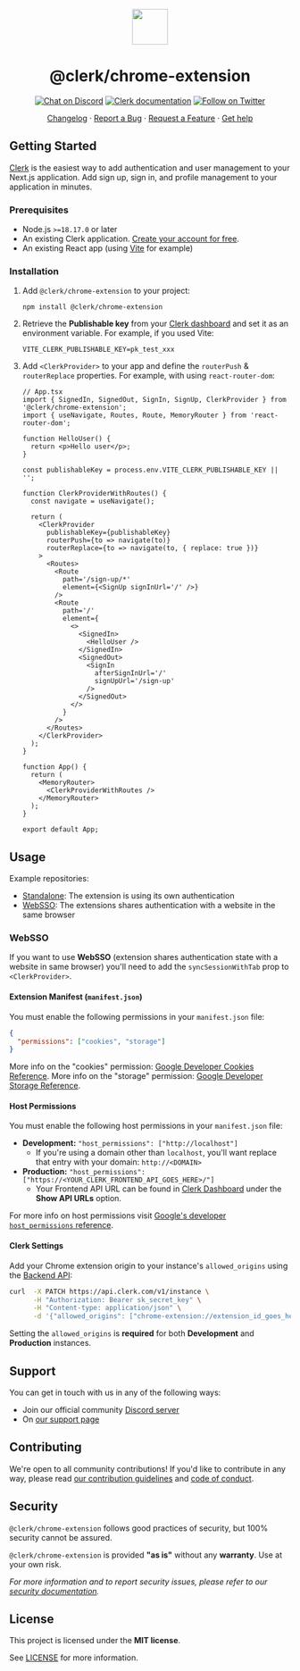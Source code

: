 <p align="center">
  <a href="https://clerk.com?utm_source=github&utm_medium=clerk_chrome_extension" target="_blank" rel="noopener noreferrer">
    <picture>
      <source media="(prefers-color-scheme: dark)" srcset="https://images.clerk.com/static/logo-dark-mode-400x400.png">
      <img src="https://images.clerk.com/static/logo-light-mode-400x400.png" height="64">
    </picture>
  </a>
  <br />
  <h1 align="center">@clerk/chrome-extension</h1>
</p>

<div align="center">

[![Chat on Discord](https://img.shields.io/discord/856971667393609759.svg?logo=discord)](https://clerk.com/discord)
[![Clerk documentation](https://img.shields.io/badge/documentation-clerk-green.svg)](https://clerk.com/docs?utm_source=github&utm_medium=clerk_chrome_extension)
[![Follow on Twitter](https://img.shields.io/twitter/follow/ClerkDev?style=social)](https://twitter.com/intent/follow?screen_name=ClerkDev)

[Changelog](https://github.com/clerk/javascript/blob/main/packages/chrome-extension/CHANGELOG.md)
·
[Report a Bug](https://github.com/clerk/javascript/issues/new?assignees=&labels=needs-triage&projects=&template=BUG_REPORT.yml)
·
[Request a Feature](https://feedback.clerk.com/roadmap)
·
[Get help](https://clerk.com/contact/support?utm_source=github&utm_medium=clerk_chrome_extension)

</div>

## Getting Started

[Clerk](https://clerk.com/?utm_source=github&utm_medium=clerk_chrome_extension) is the easiest way to add authentication and user management to your Next.js application. Add sign up, sign in, and profile management to your application in minutes.

### Prerequisites

- Node.js `>=18.17.0` or later
- An existing Clerk application. [Create your account for free](https://dashboard.clerk.com/sign-up?utm_source=github&utm_medium=clerk_chrome_extension).
- An existing React app (using [Vite](https://crxjs.dev/vite-plugin/) for example)

### Installation

1. Add `@clerk/chrome-extension` to your project:

   ```shell
   npm install @clerk/chrome-extension
   ```

1. Retrieve the **Publishable key** from your [Clerk dashboard](https://dashboard.clerk.com/last-active?path=api-keys) and set it as an environment variable. For example, if you used Vite:

   ```text
   VITE_CLERK_PUBLISHABLE_KEY=pk_test_xxx
   ```

1. Add `<ClerkProvider>` to your app and define the `routerPush` & `routerReplace` properties. For example, with using `react-router-dom`:

   ```tsx
   // App.tsx
   import { SignedIn, SignedOut, SignIn, SignUp, ClerkProvider } from '@clerk/chrome-extension';
   import { useNavigate, Routes, Route, MemoryRouter } from 'react-router-dom';

   function HelloUser() {
     return <p>Hello user</p>;
   }

   const publishableKey = process.env.VITE_CLERK_PUBLISHABLE_KEY || '';

   function ClerkProviderWithRoutes() {
     const navigate = useNavigate();

     return (
       <ClerkProvider
         publishableKey={publishableKey}
         routerPush={to => navigate(to)}
         routerReplace={to => navigate(to, { replace: true })}
       >
         <Routes>
           <Route
             path='/sign-up/*'
             element={<SignUp signInUrl='/' />}
           />
           <Route
             path='/'
             element={
               <>
                 <SignedIn>
                   <HelloUser />
                 </SignedIn>
                 <SignedOut>
                   <SignIn
                     afterSignInUrl='/'
                     signUpUrl='/sign-up'
                   />
                 </SignedOut>
               </>
             }
           />
         </Routes>
       </ClerkProvider>
     );
   }

   function App() {
     return (
       <MemoryRouter>
         <ClerkProviderWithRoutes />
       </MemoryRouter>
     );
   }

   export default App;
   ```

## Usage

Example repositories:

- [Standalone](https://github.com/clerk/clerk-chrome-extension-starter/tree/main): The extension is using its own authentication
- [WebSSO](https://github.com/clerk/clerk-chrome-extension-starter/tree/webapp_sso): The extensions shares authentication with a website in the same browser

### WebSSO

If you want to use **WebSSO** (extension shares authentication state with a website in same browser) you'll need to add the `syncSessionWithTab` prop to `<ClerkProvider>`.

#### Extension Manifest (`manifest.json`)

You must enable the following permissions in your `manifest.json` file:

```json
{
  "permissions": ["cookies", "storage"]
}
```

More info on the "cookies" permission: [Google Developer Cookies Reference](https://developer.chrome.com/docs/extensions/reference/cookies/).
More info on the "storage" permission: [Google Developer Storage Reference](https://developer.chrome.com/docs/extensions/reference/storage/).

#### Host Permissions

You must enable the following host permissions in your `manifest.json` file:

- **Development:** `"host_permissions": ["http://localhost"]`
  - If you're using a domain other than `localhost`, you'll want replace that entry with your domain: `http://<DOMAIN>`
- **Production:** `"host_permissions": ["https://<YOUR_CLERK_FRONTEND_API_GOES_HERE>/"]`
  - Your Frontend API URL can be found in [Clerk Dashboard](https://dashboard.clerk.com/last-active?path=api-keys) under the **Show API URLs** option.

For more info on host permissions visit [Google's developer `host_permissions` reference](https://developer.chrome.com/docs/extensions/mv3/declare_permissions/#host-permissions).

#### Clerk Settings

Add your Chrome extension origin to your instance's `allowed_origins` using the [Backend API](https://clerk.com/docs/reference/backend-api):

```bash
curl  -X PATCH https://api.clerk.com/v1/instance \
      -H "Authorization: Bearer sk_secret_key" \
      -H "Content-type: application/json" \
      -d '{"allowed_origins": ["chrome-extension://extension_id_goes_here"]}'
```

Setting the `allowed_origins` is **required** for both **Development** and **Production** instances.

## Support

You can get in touch with us in any of the following ways:

- Join our official community [Discord server](https://clerk.com/discord)
- On [our support page](https://clerk.com/contact/support?utm_source=github&utm_medium=clerk_chrome_extension)

## Contributing

We're open to all community contributions! If you'd like to contribute in any way, please read [our contribution guidelines](https://github.com/clerk/javascript/blob/main/docs/CONTRIBUTING.md) and [code of conduct](https://github.com/clerk/javascript/blob/main/docs/CODE_OF_CONDUCT.md).

## Security

`@clerk/chrome-extension` follows good practices of security, but 100% security cannot be assured.

`@clerk/chrome-extension` is provided **"as is"** without any **warranty**. Use at your own risk.

_For more information and to report security issues, please refer to our [security documentation](https://github.com/clerk/javascript/blob/main/docs/SECURITY.md)._

## License

This project is licensed under the **MIT license**.

See [LICENSE](https://github.com/clerk/javascript/blob/main/packages/chrome-extension/LICENSE) for more information.
